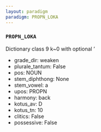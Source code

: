 ```yaml
---
layout: paradigm
paradigm: PROPN_LOKA
---
```

### ` PROPN_LOKA `

Dictionary class 9 k~0 with optional ’
* grade_dir: weaken
* plurale_tantum: False
* pos: NOUN
* stem_diphthong: None
* stem_vowel: a
* upos: PROPN
* harmony: back
* kotus_av: D
* kotus_tn: 10
* clitics: False
* possessive: False

